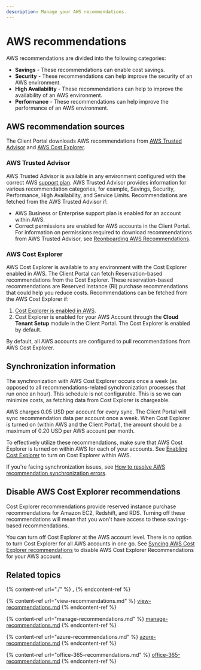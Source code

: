 ```yaml
---
description: Manage your AWS recommendations.
---
```


# AWS recommendations

AWS recommendations are divided into the following categories:

* **Savings** - These recommendations can enable cost savings.
* **Security** - These recommendations can help improve the security of an AWS environment.
* **High Availability** - These recommendations can help to improve the availability of an AWS environment.
* **Performance** - These recommendations can help improve the performance of an AWS environment.

## AWS recommendation sources <a href="#aws-recommendation-sync-sources" id="aws-recommendation-sync-sources"></a>

The Client Portal downloads AWS recommendations from [AWS Trusted Advisor](https://aws.amazon.com/premiumsupport/technology/trusted-advisor/) and [AWS Cost Explorer](https://aws.amazon.com/aws-cost-management/aws-cost-explorer/).

### AWS Trusted Advisor

AWS Trusted Advisor is available in any environment configured with the correct AWS [support plan](https://aws.amazon.com/premiumsupport/plans/). AWS Trusted Advisor provides information for various recommendation categories, for example, Savings, Security, Performance, High Availability, and Service Limits. Recommendations are fetched from the AWS Trusted Advisor if:

* AWS Business or Enterprise support plan is enabled for an account within AWS.&#x20;
* Correct permissions are enabled for AWS accounts in the Client Portal. For information on permissions required to download recommendations from AWS Trusted Advisor, see [Reonboarding AWS Recommendations](../cloud-tenant-setup/aws-onboarding/update-aws-account-permissions.md#re-onboard-aws-recommendations).

### AWS Cost Explorer <a href="#aws-cost-explorer" id="aws-cost-explorer"></a>

AWS Cost Explorer is available to any environment with the Cost Explorer enabled in AWS. The Client Portal can fetch Reservation-based recommendations from the Cost Explorer. These reservation-based recommendations are Reserved Instance (RI) purchase recommendations that could help you reduce costs. Recommendations can be fetched from the AWS Cost Explorer if:

1. [Cost Explorer is enabled in AWS](https://docs.aws.amazon.com/cost-management/latest/userguide/ce-enable.html).
2. Cost Explorer is enabled for your AWS Account through the **Cloud Tenant Setup** module in the Client Portal. The Cost Explorer is enabled by default.

By default, all AWS accounts are configured to pull recommendations from AWS Cost Explorer.

## Synchronization information

The synchronization with AWS Cost Explorer occurs once a week (as opposed to all recommendations-related synchronization processes that run once an hour). This schedule is not configurable. This is so we can minimize costs, as fetching data from Cost Explorer is chargeable.&#x20;

AWS charges 0.05 USD per account for every sync. The Client Portal will sync recommendation data per account once a week. When Cost Explorer is turned on (within AWS and the Client Portal), the amount should be a maximum of 0.20 USD per AWS account per month.

To effectively utilize these recommendations, make sure that AWS Cost Explorer is turned on within AWS for each of your accounts. See [Enabling Cost Explorer](https://docs.aws.amazon.com/awsaccountbilling/latest/aboutv2/ce-enable.html) to turn on Cost Explorer within AWS.

If you're facing synchronization issues, see [How to resolve AWS recommendation synchronization errors](../../../help-and-support/frequently-asked-questions/how-to-resolve-aws-recommendation-synchronization-errors.md).&#x20;

## Disable AWS Cost Explorer recommendations

Cost Explorer recommendations provide reserved instance purchase recommendations for Amazon EC2, Redshift, and RDS. Turning off these recommendations will mean that you won't have access to these savings-based recommendations.

You can turn off Cost Explorer at the AWS account level. There is no option to turn Cost Explorer for all AWS accounts in one go. See [Syncing AWS Cost Explorer recommendations](../cloud-tenant-setup/aws-onboarding/activate-an-aws-account.md#sync-aws-cost-explorer-recommendations) to disable AWS Cost Explorer Recommendations for your AWS account.

## Related topics

{% content-ref url="./" %}
[.](./)
{% endcontent-ref %}

{% content-ref url="view-recommendations.md" %}
[view-recommendations.md](view-recommendations.md)
{% endcontent-ref %}

{% content-ref url="manage-recommendations.md" %}
[manage-recommendations.md](manage-recommendations.md)
{% endcontent-ref %}

{% content-ref url="azure-recommendations.md" %}
[azure-recommendations.md](azure-recommendations.md)
{% endcontent-ref %}

{% content-ref url="office-365-recommendations.md" %}
[office-365-recommendations.md](office-365-recommendations.md)
{% endcontent-ref %}
